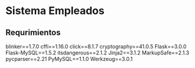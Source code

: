 # Sistema Empleados

## Requrimientos

blinker==1.7.0
cffi==1.16.0
click==8.1.7
cryptography==41.0.5
Flask==3.0.0
Flask-MySQL==1.5.2
itsdangerous==2.1.2
Jinja2==3.1.2
MarkupSafe==2.1.3
pycparser==2.21
PyMySQL==1.1.0
Werkzeug==3.0.1
